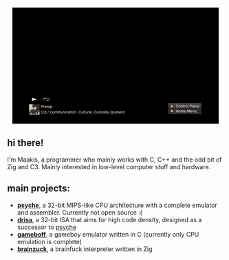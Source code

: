 <p align="center">
 <img src="https://github.com/tmkcell/tmkcell/blob/main/primal.gif" width=480 height=270/>
</p>

## hi there!
I'm Maakis, a programmer who mainly works with C, C++ and the odd bit of Zig and C3. Mainly interested in low-level computer stuff and hardware.

## main projects:
- [**psyche**](https://github.com/tmkcell/psyche), a 32-bit MIPS-like CPU architecture with a complete emulator and assembler. Currently not open source :(
- [**drisa**](https://github.com/tmkcell/drisa), a 32-bit ISA that aims for high code density, designed as a successor to [psyche](https://github.com/tmkcell/psyche)
- [**gameboff**](https://github.com/tmkcell/gameboff), a gameboy emulator written in C (currently only CPU emulation is complete)
- [**brainzuck**](https://github.com/tmkcell/brainzuck), a brainfuck interpreter written in Zig
